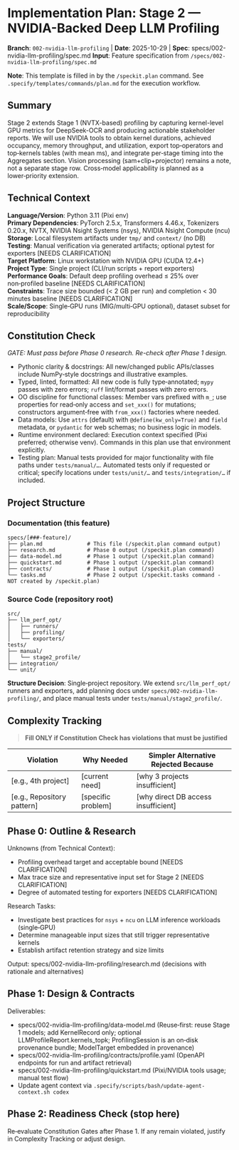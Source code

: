 # Implementation Plan: Stage 2 — NVIDIA-Backed Deep LLM Profiling

**Branch**: `002-nvidia-llm-profiling` | **Date**: 2025-10-29 | **Spec**: specs/002-nvidia-llm-profiling/spec.md
**Input**: Feature specification from `/specs/002-nvidia-llm-profiling/spec.md`

**Note**: This template is filled in by the `/speckit.plan` command. See `.specify/templates/commands/plan.md` for the execution workflow.

## Summary

Stage 2 extends Stage 1 (NVTX-based) profiling by capturing kernel-level GPU metrics for DeepSeek-OCR and producing actionable stakeholder reports. We will use NVIDIA tools to obtain kernel durations, achieved occupancy, memory throughput, and utilization, export top‑operators and top‑kernels tables (with mean ms), and integrate per‑stage timing into the Aggregates section. Vision processing (sam+clip+projector) remains a note, not a separate stage row. Cross‑model applicability is planned as a lower‑priority extension.

## Technical Context

<!--
  ACTION REQUIRED: Replace the content in this section with the technical details
  for the project. The structure here is presented in advisory capacity to guide
  the iteration process.
-->

**Language/Version**: Python 3.11 (Pixi env)  
**Primary Dependencies**: PyTorch 2.5.x, Transformers 4.46.x, Tokenizers 0.20.x, NVTX, NVIDIA Nsight Systems (nsys), NVIDIA Nsight Compute (ncu)  
**Storage**: Local filesystem artifacts under `tmp/` and `context/` (no DB)  
**Testing**: Manual verification via generated artifacts; optional pytest for exporters [NEEDS CLARIFICATION]  
**Target Platform**: Linux workstation with NVIDIA GPU (CUDA 12.4+)  
**Project Type**: Single project (CLI/run scripts + report exporters)  
**Performance Goals**: Default deep profiling overhead ≤ 25% over non‑profiled baseline [NEEDS CLARIFICATION]  
**Constraints**: Trace size bounded (< 2 GB per run) and completion < 30 minutes baseline [NEEDS CLARIFICATION]  
**Scale/Scope**: Single‑GPU runs (MIG/multi‑GPU optional), dataset subset for reproducibility

## Constitution Check

*GATE: Must pass before Phase 0 research. Re-check after Phase 1 design.*

- Pythonic clarity & docstrings: All new/changed public APIs/classes include
  NumPy‑style docstrings and illustrative examples.
- Typed, linted, formatted: All new code is fully type‑annotated; `mypy` passes
  with zero errors; `ruff` lint/format passes with zero errors.
- OO discipline for functional classes: Member vars prefixed with `m_`; use
  properties for read‑only access and `set_xxx()` for mutations; constructors
  argument‑free with `from_xxx()` factories where needed.
- Data models: Use `attrs` (default) with `@define(kw_only=True)` and `field`
  metadata, or `pydantic` for web schemas; no business logic in models.
- Runtime environment declared: Execution context specified (Pixi preferred;
  otherwise venv). Commands in this plan use that environment explicitly.
- Testing plan: Manual tests provided for major functionality with file paths
  under `tests/manual/…`. Automated tests only if requested or critical; specify
  locations under `tests/unit/…` and `tests/integration/…` if included.

## Project Structure

### Documentation (this feature)

```text
specs/[###-feature]/
├── plan.md              # This file (/speckit.plan command output)
├── research.md          # Phase 0 output (/speckit.plan command)
├── data-model.md        # Phase 1 output (/speckit.plan command)
├── quickstart.md        # Phase 1 output (/speckit.plan command)
├── contracts/           # Phase 1 output (/speckit.plan command)
└── tasks.md             # Phase 2 output (/speckit.tasks command - NOT created by /speckit.plan)
```

### Source Code (repository root)
<!--
  ACTION REQUIRED: Replace the placeholder tree below with the concrete layout
  for this feature. Delete unused options and expand the chosen structure with
  real paths (e.g., apps/admin, packages/something). The delivered plan must
  not include Option labels.
-->

```text
src/
├── llm_perf_opt/
│   ├── runners/
│   ├── profiling/
│   └── exporters/
tests/
├── manual/
│   └── stage2_profile/
├── integration/
└── unit/
```

**Structure Decision**: Single‑project repository. We extend `src/llm_perf_opt/` runners and exporters, add planning docs under `specs/002-nvidia-llm-profiling/`, and place manual tests under `tests/manual/stage2_profile/`.

## Complexity Tracking

> **Fill ONLY if Constitution Check has violations that must be justified**

| Violation | Why Needed | Simpler Alternative Rejected Because |
|-----------|------------|-------------------------------------|
| [e.g., 4th project] | [current need] | [why 3 projects insufficient] |
| [e.g., Repository pattern] | [specific problem] | [why direct DB access insufficient] |
 
## Phase 0: Outline & Research

Unknowns (from Technical Context):
- Profiling overhead target and acceptable bound [NEEDS CLARIFICATION]
- Max trace size and representative input set for Stage 2 [NEEDS CLARIFICATION]
- Degree of automated testing for exporters [NEEDS CLARIFICATION]

Research Tasks:
- Investigate best practices for `nsys` + `ncu` on LLM inference workloads (single‑GPU)
- Determine manageable input sizes that still trigger representative kernels
- Establish artifact retention strategy and size limits

Output: specs/002-nvidia-llm-profiling/research.md (decisions with rationale and alternatives)

## Phase 1: Design & Contracts

Deliverables:
- specs/002-nvidia-llm-profiling/data-model.md (Reuse‑first: reuse Stage 1 models; add KernelRecord only; optional LLMProfileReport.kernels_topk; ProfilingSession is an on‑disk provenance bundle; ModelTarget embedded in provenance)
- specs/002-nvidia-llm-profiling/contracts/profile.yaml (OpenAPI endpoints for run and artifact retrieval)
- specs/002-nvidia-llm-profiling/quickstart.md (Pixi/NVIDIA tools usage; manual test flow)
- Update agent context via `.specify/scripts/bash/update-agent-context.sh codex`

## Phase 2: Readiness Check (stop here)

Re‑evaluate Constitution Gates after Phase 1. If any remain violated, justify in Complexity Tracking or adjust design.
